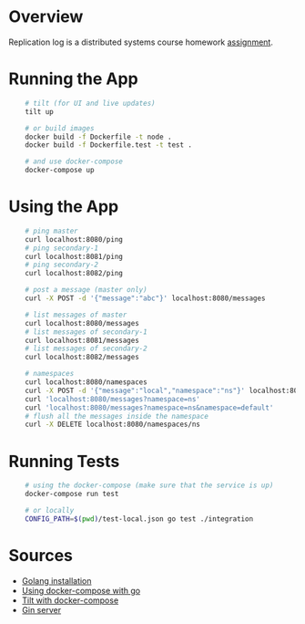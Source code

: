 # Overview

Replication log is a distributed systems course homework [assignment](https://docs.google.com/document/d/13akys1yQKNGqV9dGzSEDCGbHPDiKmqsZFOxKhxz841U/edit).

# Running the App

```bash
    # tilt (for UI and live updates)
    tilt up

    # or build images
    docker build -f Dockerfile -t node .
    docker build -f Dockerfile.test -t test .

    # and use docker-compose
    docker-compose up
```

# Using the App

```bash
    # ping master
    curl localhost:8080/ping
    # ping secondary-1
    curl localhost:8081/ping
    # ping secondary-2
    curl localhost:8082/ping

    # post a message (master only)
    curl -X POST -d '{"message":"abc"}' localhost:8080/messages

    # list messages of master
    curl localhost:8080/messages
    # list messages of secondary-1
    curl localhost:8081/messages
    # list messages of secondary-2
    curl localhost:8082/messages

    # namespaces
    curl localhost:8080/namespaces
    curl -X POST -d '{"message":"local","namespace":"ns"}' localhost:8080/messages
    curl 'localhost:8080/messages?namespace=ns'
    curl 'localhost:8080/messages?namespace=ns&namespace=default'
    # flush all the messages inside the namespace
    curl -X DELETE localhost:8080/namespaces/ns
```

# Running Tests

```bash
    # using the docker-compose (make sure that the service is up)
    docker-compose run test

    # or locally
    CONFIG_PATH=$(pwd)/test-local.json go test ./integration
```

# Sources

- [Golang installation](https://golang.org/doc/install)
- [Using docker-compose with go](https://docs.docker.com/language/golang/build-images/)
- [Tilt with docker-compose](https://docs.tilt.dev/docker_compose.html)
- [Gin server](https://golang.org/doc/tutorial/web-service-gin)
